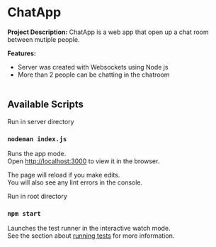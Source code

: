 # ChatApp


<b>Project Description:</b> ChatApp is a web app that open up a chat room between mutiple people.

<b>Features:</b><br>
* Server was created  with Websockets using Node js<br>
* More than 2 people can be chatting in the chatroom<br><br>

## Available Scripts

Run in server directory
### `nodeman index.js`

Runs the app  mode.<br>
Open [http://localhost:3000](http://localhost:3000) to view it in the browser.

The page will reload if you make edits.<br>
You will also see any lint errors in the console.

Run in root directory 
### `npm start`

Launches the test runner in the interactive watch mode.<br>
See the section about [running tests](https://facebook.github.io/create-react-app/docs/running-tests) for more information.

